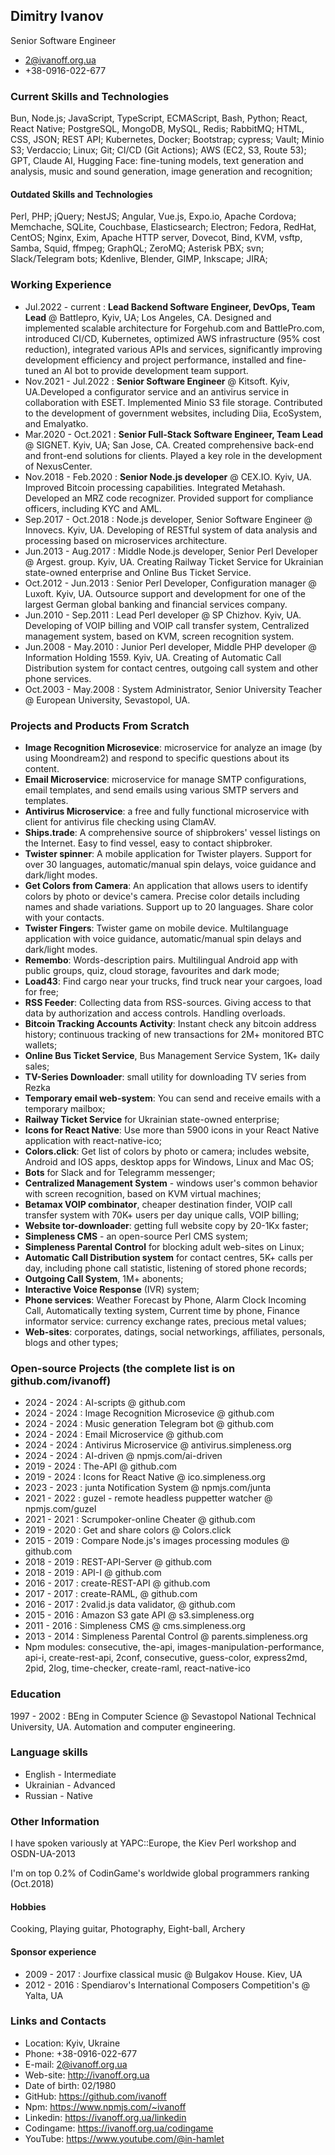 ## Dimitry Ivanov

Senior Software Engineer

- 2@ivanoff.org.ua
- +38-0916-022-677

### Current Skills and Technologies
Bun, Node.js; JavaScript, TypeScript, ECMAScript, Bash, Python; React, React Native; PostgreSQL, MongoDB, MySQL, Redis; RabbitMQ; HTML, CSS, JSON; REST API; Kubernetes, Docker; Bootstrap; cypress; Vault; Minio S3; Verdaccio; Linux; Git; CI/CD (Git Actions); AWS (EC2, S3, Route 53); GPT, Claude AI, Hugging Face: fine-tuning models, text generation and analysis, music and sound generation, image generation and recognition;
  
#### Outdated Skills and Technologies
Perl, PHP; jQuery; NestJS; Angular, Vue.js, Expo.io, Apache Cordova; Memchache, SQLite, Couchbase, Elasticsearch; Electron; Fedora, RedHat, CentOS; Nginx, Exim, Apache HTTP server, Dovecot, Bind, KVM, vsftp, Samba, Squid, ffmpeg; GraphQL; ZeroMQ; Asterisk PBX; svn; Slack/Telegram bots; Kdenlive, Blender, GIMP, Inkscape; JIRA;

### Working Experience
- Jul.2022 - current : **Lead Backend Software Engineer, DevOps, Team Lead** @ Battlepro, Kyiv, UA; Los Angeles, CA. Designed and implemented scalable architecture for Forgehub.com and BattlePro.com, introduced CI/CD, Kubernetes, optimized AWS infrastructure (95% cost reduction), integrated various APIs and services, significantly improving development efficiency and project performance, installed and fine-tuned an AI bot to provide development team support.
- Nov.2021 - Jul.2022  : **Senior Software Engineer** @ Kitsoft. Kyiv, UA.Developed a configurator service and an antivirus service in collaboration with ESET. Implemented Minio S3 file storage. Contributed to the development of government websites, including Diia, EcoSystem, and Emalyatko.
- Mar.2020 - Oct.2021 : **Senior Full-Stack Software Engineer, Team Lead** @ SIGNET. Kyiv, UA; San Jose, CA. Created comprehensive back-end and front-end solutions for clients. Played a key role in the development of NexusCenter.
- Nov.2018 - Feb.2020 : **Senior Node.js developer** @ CEX.IO. Kyiv, UA. Improved Bitcoin processing capabilities. Integrated Metahash. Developed an MRZ code recognizer. Provided support for compliance officers, including KYC and AML.
- Sep.2017 - Oct.2018 : Node.js developer, Senior Software Engineer @ Innovecs. Kyiv, UA. Developing of RESTful system of data analysis and processing based on microservices architecture.
- Jun.2013 - Aug.2017 : Middle Node.js developer, Senior Perl Developer @ Argest. group. Kyiv, UA. Creating Railway Ticket Service for Ukrainian state-owned enterprise and Online Bus Ticket Service.
- Oct.2012 - Jun.2013 : Senior Perl Developer, Configuration manager @ Luxoft. Kyiv, UA. Outsource support and development for one of the largest German global banking and financial services company.
- Jun.2010 - Sep.2011 : Lead Perl developer @ SP Chizhov. Kyiv, UA. Developing of VOIP billing and VOIP call transfer system, Centralized management system, based on KVM, screen recognition system.
- Jun.2008 - May.2010 : Junior Perl developer, Middle PHP developer @ Information Holding 1559. Kyiv, UA. Creating of Automatic Call Distribution system for contact centres, outgoing call system and other phone services.
- Oct.2003 - May.2008 : System Administrator, Senior University Teacher @ European University, Sevastopol, UA.

### Projects and Products From Scratch
- **Image Recognition Microsevice**: microservice for analyze an image (by using Moondream2) and respond to specific questions about its content.
- **Email Microservice**: microservice for manage SMTP configurations, email templates, and send emails using various SMTP servers and templates.
- **Antivirus Microservice**: a free and fully functional microservice with client for antivirus file checking using ClamAV.
- **Ships.trade**: A comprehensive source of shipbrokers' vessel listings on the Internet. Easy to find vessel, easy to contact shipbroker.
- **Twister spinner**: A mobile application for Twister players. Support for over 30 languages, automatic/manual spin delays, voice guidance and dark/light modes.
- **Get Colors from Camera**: An application that allows users to identify colors by photo or device's camera. Precise color details including names and shade variations. Support up to 20 languages. Share color with your contacts.
- **Twister Fingers**: Twister game on mobile device. Multilanguage application with voice guidance, automatic/manual spin delays and dark/light modes.
- **Remembo**: Words-description pairs. Multilingual Android app with public groups, quiz, cloud storage, favourites and dark mode;
- **Load43**: Find cargo near your trucks, find truck near your cargoes, load for free;
- **RSS Feeder**: Collecting data from RSS-sources. Giving access to that data by authorization and access controls. Handling overloads.
- **Bitcoin Tracking Accounts Activity**: Instant check any bitcoin address history; continuous tracking of new transactions for 2M+ monitored BTC wallets;
- **Online Bus Ticket Service**, Bus Management Service System, 1K+ daily sales;
- **TV-Series Downloader**: small utility for downloading TV series from Rezka
- **Temporary email web-system**: You can send and receive emails with a temporary mailbox;
- **Railway Ticket Service** for Ukrainian state-owned enterprise;
- **Icons for React Native**: Use more than 5900 icons in your React Native application with react-native-ico;
- **Colors.click**: Get list of colors by photo or camera; includes website, Android and IOS apps, desktop apps for Windows, Linux and Mac OS;
- **Bots** for Slack and for Telegramm messenger;
- **Centralized Management System** - windows user's common behavior with screen recognition, based on KVM virtual machines;
- **Betamax VOIP combinator**, cheaper destination finder, VOIP call transfer system with 70K+ users per day unique calls, VOIP billing;
- **Website tor-downloader**: getting full website copy by 20-1Kx faster;
- **Simpleness CMS** - an open-source Perl CMS system;
- **Simpleness Parental Control** for blocking adult web-sites on Linux;
- **Automatic Call Distribution system** for contact centres, 5K+ calls per day, including phone call statistic, listening of stored phone records;
- **Outgoing Call System**, 1M+ abonents;
- **Interactive Voice Response** (IVR) system;
- **Phone services**: Weather Forecast by Phone, Alarm Clock Incoming Call, Automatically texting system, Current time by phone, Finance informator service: currency exchange rates, precious metal values;
- **Web-sites**: corporates, datings, social networkings, affiliates, personals, blogs and other types;

### Open-source Projects (the complete list is on github.com/ivanoff)
- 2024 - 2024 : AI-scripts @ github.com
- 2024 - 2024 : Image Recognition Microsevice @ github.com
- 2024 - 2024 : Music generation Telegram bot @ github.com
- 2024 - 2024 : Email Microservice @ github.com
- 2024 - 2024 : Antivirus Microservice @ antivirus.simpleness.org
- 2024 - 2024 : AI-driven @ npmjs.com/ai-driven
- 2019 - 2024 : The-API @ github.com
- 2019 - 2024 : Icons for React Native @ ico.simpleness.org
- 2023 - 2023 : junta Notification System @ npmjs.com/junta
- 2021 - 2022 : guzel - remote headless puppetter watcher @ npmjs.com/guzel
- 2021 - 2021 : Scrumpoker-online Cheater @ github.com
- 2019 - 2020 : Get and share colors @ Colors.click
- 2015 - 2019 : Compare Node.js's images processing modules @ github.com
- 2018 - 2019 : REST-API-Server @ github.com
- 2018 - 2019 : API-I @ github.com
- 2016 - 2017 : create-REST-API @ github.com
- 2017 - 2017 : create-RAML, @ github.com
- 2016 - 2017 : 2valid.js data validator, @ github.com
- 2015 - 2016 : Amazon S3 gate API @ s3.simpleness.org
- 2011 - 2016 : Simpleness CMS @ cms.simpleness.org
- 2013 - 2014 : Simpleness Parental Control @ parents.simpleness.org
- Npm modules: consecutive, the-api, images-manipulation-performance, api-i, create-rest-api, 2conf, consecutive, guess-color, express2md, 2pid, 2log, time-checker, create-raml, react-native-ico

### Education
1997 - 2002 : BEng in Computer Science @ Sevastopol National Technical University, UA. Automation and computer engineering.

### Language skills
- English - Intermediate
- Ukrainian - Advanced
- Russian - Native

### Other Information

I have spoken variously at YAPC::Europe, the Kiev Perl workshop and OSDN-UA-2013

I'm on top 0.2% of CodinGame's worldwide global programmers ranking (Oct.2018)

#### Hobbies
Cooking, Playing guitar, Photography, Eight-ball, Archery

#### Sponsor experience
- 2009 - 2017 : Jourfixe classical music @ Bulgakov House. Kiev, UA
- 2012 - 2016 : Spendiarov's International Composers Competition's @ Yalta, UA

### Links and Contacts

- Location: Kyiv, Ukraine
- Phone: +38-0916-022-677
- E-mail: 2@ivanoff.org.ua
- Web-site: http://ivanoff.org.ua
- Date of birth: 02/1980
- GitHub: https://github.com/ivanoff
- Npm: https://www.npmjs.com/~ivanoff
- Linkedin: https://ivanoff.org.ua/linkedin
- Codingame: https://ivanoff.org.ua/codingame
- YouTube: https://www.youtube.com/@in-hamlet
